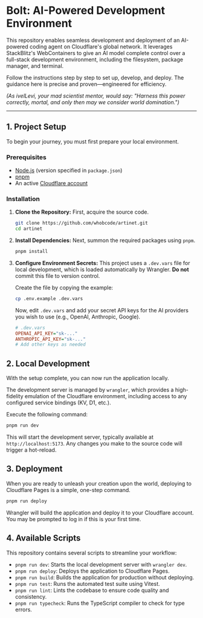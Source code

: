 # Bolt: AI-Powered Development Environment

This repository enables seamless development and deployment of an AI-powered coding agent on Cloudflare's global network. It leverages StackBlitz's WebContainers to give an AI model complete control over a full-stack development environment, including the filesystem, package manager, and terminal.

Follow the instructions step by step to set up, develop, and deploy. The guidance here is precise and proven—engineered for efficiency.

*(As ivelLevi, your mad scientist mentor, would say: "Harness this power correctly, mortal, and only then may we consider world domination.")*

---

## 1. Project Setup

To begin your journey, you must first prepare your local environment.

### Prerequisites

- [Node.js](https://nodejs.org/en/download/) (version specified in `package.json`)
- [pnpm](https://pnpm.io/installation)
- An active [Cloudflare account](https://dash.cloudflare.com/sign-up)

### Installation

1.  **Clone the Repository:**
    First, acquire the source code.

    ```bash
    git clone https://github.com/whobcode/artinet.git
    cd artinet
    ```

2.  **Install Dependencies:**
    Next, summon the required packages using `pnpm`.

    ```bash
    pnpm install
    ```

3.  **Configure Environment Secrets:**
    This project uses a `.dev.vars` file for local development, which is loaded automatically by Wrangler. **Do not** commit this file to version control.

    Create the file by copying the example:
    ```bash
    cp .env.example .dev.vars
    ```

    Now, edit `.dev.vars` and add your secret API keys for the AI providers you wish to use (e.g., OpenAI, Anthropic, Google).

    ```ini
    # .dev.vars
    OPENAI_API_KEY="sk-..."
    ANTHROPIC_API_KEY="sk-..."
    # Add other keys as needed
    ```

## 2. Local Development

With the setup complete, you can now run the application locally.

The development server is managed by `wrangler`, which provides a high-fidelity emulation of the Cloudflare environment, including access to any configured service bindings (KV, D1, etc.).

Execute the following command:

```bash
pnpm run dev
```

This will start the development server, typically available at `http://localhost:5173`. Any changes you make to the source code will trigger a hot-reload.

## 3. Deployment

When you are ready to unleash your creation upon the world, deploying to Cloudflare Pages is a simple, one-step command.

```bash
pnpm run deploy
```

Wrangler will build the application and deploy it to your Cloudflare account. You may be prompted to log in if this is your first time.

## 4. Available Scripts

This repository contains several scripts to streamline your workflow:

-   `pnpm run dev`: Starts the local development server with `wrangler dev`.
-   `pnpm run deploy`: Deploys the application to Cloudflare Pages.
-   `pnpm run build`: Builds the application for production without deploying.
-   `pnpm run test`: Runs the automated test suite using Vitest.
-   `pnpm run lint`: Lints the codebase to ensure code quality and consistency.
-   `pnpm run typecheck`: Runs the TypeScript compiler to check for type errors.
